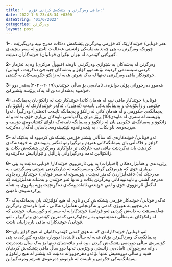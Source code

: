 ```yaml
---
title: '  مافی وەرگرتن و پێشکەش کردنی فۆرم:'
date: 2022-1-6 23:48:34 +0300
dateString: '01/6/2022'
categories: وەرگرتن 
layout: post
---
```


**1-** هەر قوتابی/ خوێندكارێک کە فۆرمی وەرگرتن پێشکەش دەکات مەرج نییە وەربگیرێت ، چوونکە وەرگرتن
بە پێی چەند بنەمایەکی زانستى عەدالەت ئامێزو لە سەر بنچینەی کێبڕکێی كۆنمره لە نێوان تێکڕای قوتابیان/
خوێندکاران دەبێت.

**2-**  وەرگرتن لە بەشەكان بە شێوازی وەرگرتنی ناوەند (قبووڵ مركزی) وە بە ئەژمار کردنی سیستەمی کردیت
 بۆ هەموو کۆلێژ و بەشەکان جێبەجێ دەکرێت ، قوتابی/ خوێنودکار مافی وەرگرتنی تەنها لە یەک 
شوێن هەیە لە زانكۆ حكومییەكان بە گشتی.   

**3-** هەموو دەرچووانى پۆلى دوانزەی ئامادەیى بۆ ساڵى خوێندنى(٢٠١٩-٢٠٢٠)بەهەر دوو خولەوە بەشدار
دەبن لە یەک پرۆسە پێشبڕکێ.

**4-** قوتابی/ خوێندکار مافی نییە لە هەمان کاتدا خوێندکار بێت لە زانکۆ یان پەیمانگەی حکومی و زانکۆیەک و
پەیمانگەیەکى تایبەت  (ئەهلی) ، ئەگەر خوێندکارێک لە زانکوۆ یان پەیمانگەی حکوومی و لە هەمان کاتی
لە زانکۆ و پەیمانگە تایبەت  (ئەهلی) وەرگیرا ، ئەوا پێویستە لە سەری لە ماوەی(10) ڕۆژ دوای ڕاگەیاندنی
ناوەکان بڕیاری خۆی بدات و لە زانکوۆ و پەیمانگەی حکومی یان لە زانکوۆ و پەیمانگە تایبەتەكە داوای
کێشانەوەی دۆسیە و سڕینەوەی ناو بکات ، بە پێچەوانەوە لێپێچینەوەی یاسایی لەگەڵ دەکرێت.

**5-** ئەو قوتابی/ خوێندکارەی كە ساڵانی پێشتر فۆرمی پێشکەش کردووە لە یەکێک لە کۆلێژ و فاكەڵتی یان
پەیمانگەکانی هەرێم وەرگیراوەو ئەگەر پەیوەندی بە خوێندنەکەی کردبێت یان نەکردبێت مافی نییە جارێکی
تر داواکاری وەرگرتن پێشکەش بکات بۆ زانکۆالین ئەمە وەرگیراوانی پارالێل و ئێوارانیش دەگرێتەوە.

**6-** ڕێزبەندی و هەڵبژاردهکان (اختيارات) بە پێی ئارەزووی خوێندکار/ قوتابی دەبێت بە پێی بڕیاری خۆی كە
پێوەرێکی گرنگ و سەرەکییە لە دیاریکردنی شوێنی وەرگرتنى ، بە مەرجێک لە(٥٠)هەڵبژاردن کەمتر نەبێت ،
پێویسوتە لە سەر قوتابی/ خوێندکار ڕەچاوی مەرجە گشتی و تایبەتییەکانی وەرگرتن بکات و تەنها ئەو
خوێندن و بەشانە هەڵبژێرێت کە لەگەڵ ئارەزووی خۆی و لقی خوێندنی ئامادەییەکەی دەگونجێت بۆیە بیانووی بە هەڵە پڕکردنەوەی نامێنێ 



**7-** ئەگەر قوتابی/ خوێندکار فۆرمی پێشکەش کردو ناوی لە هیچ کۆلێژێک یان پەیمانگەیەک دەرنەچوو
بە هووۆی کەمی و نەگونجانی   هەڵبژاردنەکانی ، ئەوا ناوەندی وەرگرتن هەڵدەستێت بە دابەش کردنی ئەو
قوتابی/ خوێندکارانە لە سەر ئەو کورسییانە خوێندن کە لە زانکۆكان بە بەتاڵی دەمێننەوەو بە ڕەچاوکردنی
کەمترین کۆنمرەی وەرگیراو ، ئەو قوتابی/ خوێندکارانە مافی نارەزاییان نابێت.

**8-**-ئەو قوتابی/ خوێندکارانەی کە بە هۆی کەمی کۆنمرەکانیان لە هیچ کۆلێژ یان پەیمانگەیەک وەرناگیرێن
بۆیان هەیە لە ساڵی ئایندەدا دووبارە بچنەوه کێبڕکێ بە پێی کۆنمرەی ساڵی دووەمی پێشکەش کردن ،
وە ئەو مافەشیان تەنها بۆ یەک ساڵ پێدەدرێت ، واتە دەرچووانی ئامادەیی زانستی و وێژەیی تەنها دوو ساڵ
مافی پێشكەش كردنيان هەیە و ساڵی دووەمیش تەنها بۆ ئەو دهرچوووانە دەبێت کە پێشتر لە هیچ زانکوۆ و
پەیمانگەیەکی حکومی و تایبەت لە ناوەوەو دەرەوەی هەرێم وەرنەگیرابن.

<!-- ![document](../../../../images/wargrtn/wargrtn1.jpg) -->
